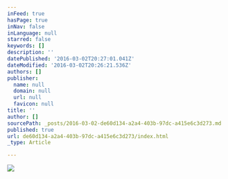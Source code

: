 ```yaml
---
inFeed: true
hasPage: true
inNav: false
inLanguage: null
starred: false
keywords: []
description: ''
datePublished: '2016-03-02T20:27:01.041Z'
dateModified: '2016-03-02T20:26:21.536Z'
authors: []
publisher:
  name: null
  domain: null
  url: null
  favicon: null
title: ''
author: []
sourcePath: _posts/2016-03-02-de60d134-a2a4-403b-97dc-a415e6c3d273.md
published: true
url: de60d134-a2a4-403b-97dc-a415e6c3d273/index.html
_type: Article

---
```

![](https://the-grid-user-content.s3-us-west-2.amazonaws.com/093707bb-10f5-44af-a517-0801a1c38d8d.jpg)